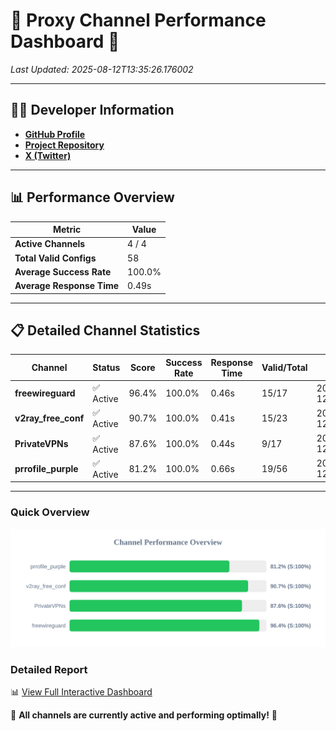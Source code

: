 # 🌟 Proxy Channel Performance Dashboard 🌟

_Last Updated: 2025-08-12T13:35:26.176002_

---

## 👩‍💻 Developer Information

- **[GitHub Profile](https://github.com/4n0nymou3)**  
- **[Project Repository](https://github.com/4n0nymou3/multi-proxy-config-fetcher)**  
- **[X (Twitter)](https://x.com/4n0nymou3)**  

---

## 📊 Performance Overview

| Metric                | Value       |
|-----------------------|-------------|
| **Active Channels**   | 4 / 4       |
| **Total Valid Configs** | 58          |
| **Average Success Rate** | 100.0%      |
| **Average Response Time** | 0.49s       |

---

## 📋 Detailed Channel Statistics

| Channel          | Status     | Score  | Success Rate | Response Time | Valid/Total | Last Success               |
|------------------|------------|--------|--------------|---------------|-------------|----------------------------|
| **freewireguard**  | ✅ Active  | 96.4%  | 100.0% | 0.46s         | 15/17       | 2025-08-12T13:35:26.174092 |
| **v2ray_free_conf**  | ✅ Active  | 90.7%  | 100.0% | 0.41s         | 15/23       | 2025-08-12T13:35:25.212451 |
| **PrivateVPNs**  | ✅ Active  | 87.6%  | 100.0% | 0.44s         | 9/17       | 2025-08-12T13:35:25.690332 |
| **prrofile_purple**  | ✅ Active  | 81.2%  | 100.0% | 0.66s         | 19/56       | 2025-08-12T13:35:24.758127 |

---

### Quick Overview
<div align="center">
  <a href="https://raw.githubusercontent.com/nullluser/NullRepo/refs/heads/main/assets/channel_stats_chart.svg">
    <img src="https://raw.githubusercontent.com/nullluser/NullRepo/refs/heads/main/assets/channel_stats_chart.svg" alt="Source Performance Statistics" width="800">
  </a>
</div>

### Detailed Report
📊 [View Full Interactive Dashboard](https://htmlpreview.github.io/?https://github.com/nullluser/NullRepo/blob/main/assets/performance_report.html)

🎉 **All channels are currently active and performing optimally!** 🎉
